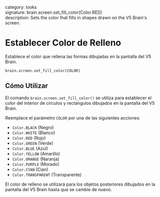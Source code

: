 category: looks  
signature: brain.screen.set_fill_color(Color.RED)  
description: Sets the color that fills in shapes drawn on the V5 Brain's screen.  

# Establecer Color de Relleno

Establece el color que rellena las formas dibujadas en la pantalla del V5 Brain.

```don
brain.screen.set_fill_color(COLOR)
```

## Cómo Utilizar

El comando `brain.screen.set_fill_color()` se utiliza para establecer el color del interior de círculos y rectángulos dibujados en la pantalla del V5 Brain. 

Reemplace el parámetro `COLOR` por una de las siguientes acciones:

* `Color.BLACK` (Negro)
* `Color.WHITE` (Blanco)
* `Color.RED` (Rojo)
* `Color.GREEN` (Verde)
* `Color.BLUE` (Azul)
* `Color.YELLOW` (Amarillo)
* `Color.ORANGE` (Naranja)
* `Color.PURPLE` (Morado)
* `Color.CYAN` (Cian)
* `Color.TRANSPARENT` (Transparente)

El color de relleno se utilizará para los objetos posteriores dibujados en la pantalla del V5 Brain hasta que se cambie de nuevo.

<advanced>
</advanced>
